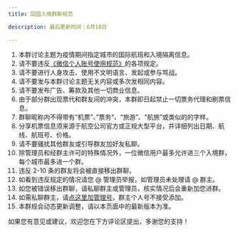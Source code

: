 ```yaml
---
title: 回国入境群聊规范

description: 最后更新时间：6月18日

---
```


1. 本群讨论主题为疫情期间指定城市的国际航班和入境隔离信息。
2. 请不要违反[《微信个人账号使用规范》](https://kf.qq.com/faq/120813euEJVf160303a2ueAV.html)的各项规定。
3. 请不要进行人身攻击、使用不文明语言、发起或参与骂战。
4. 请不要发与本群讨论主题无关内容或多次发相同内容。
5. 请不要发布广告、筹款及其他一切商业信息。
6. 由于部分群出现票代和群友间的冲突，本群即日起禁止一切票务代理和刷票信息。
7. 群聊昵称内不得带有“机票”、”票务“、“旅游”、“航旅”或类似的的字样。
8. 分享机票信息须来源于航空公司官方或正规大型平台，并详细列出日期、航线、航班号、价格。
9. 请不要骚扰其他群友或引导群友加好友私聊。
10. 除管理员和经群主许可的特殊情况外，一位微信用户最多允许进三个入境群，每个城市最多进一个群。
11. 违反 2-10 条的群友将会被直接移出群聊。
12. 如看到违反规定的情况请您 @ 管理员举报，如管理员未处理请 @ 群主。
13. 如您被错误移出群聊，请私聊群主或管理员，核实情况后会重新加您进群。
14. 如需私聊群主，请[点这里加管理号](https://i.loli.net/2020/06/11/8kM2TWZ3btdJY1j.jpg)，群主个人号不接受添加。
15. 本群规会动态更新调整，请以本页面中的最新版本为准。

如果您有意见或建议，欢迎您在下方评论区提出，多谢您的支持！